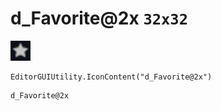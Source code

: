 # d_Favorite@2x `32x32`
<img src="/img/d_Favorite.png" width=32 height=32>

``` CSharp
EditorGUIUtility.IconContent("d_Favorite@2x")
```
```
d_Favorite@2x
```
